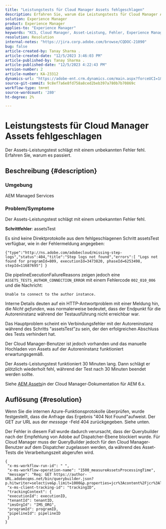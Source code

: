 ```yaml
---
title: "Leistungstests für Cloud Manager Assets fehlgeschlagen"
description: Erfahren Sie, warum die Leistungstests für Cloud Manager Assets fehlschlagen.
solution: Experience Manager
product: Experience Manager
applies-to: "Experience Manager"
keywords: "KCS, Cloud Manager, Asset-Leistung, Fehler, Experience Manager"
resolution: Resolution
internal-notes: "https://jira.corp.adobe.com/browse/CQDOC-21090"
bug: false
article-created-by: Tanay Sharma .
article-created-date: "12/5/2023 3:46:03 PM"
article-published-by: Tanay Sharma .
article-published-date: "12/5/2023 4:22:43 PM"
version-number: 2
article-number: KA-23312
dynamics-url: "https://adobe-ent.crm.dynamics.com/main.aspx?forceUCI=1&pagetype=entityrecord&etn=knowledgearticle&id=ed605461-8593-ee11-be37-6045bd006b25"
source-git-commit: 9c8ef7a6e8fd758a8ced2beb397a780b7b70869c
workflow-type: tm+mt
source-wordcount: '280'
ht-degree: 2%

---
```


# Leistungstests für Cloud Manager Assets fehlgeschlagen


Der Assets-Leistungstest schlägt mit einem unbekannten Fehler fehl. Erfahren Sie, warum es passiert.

## Beschreibung {#description}


### Umgebung

AEM Managed Services

### Problem/Symptome 

Der Assets-Leistungstest schlägt mit einem unbekannten Fehler fehl.

<b>Schrittfehler</b>: assetsTest

Es sind keine Direktprotokolle aus dem fehlgeschlagenen Schritt assetsTest verfügbar, wie in der Fehlermeldung angegeben:

`{"type":"http://ns.adobe.com/adobecloud/missing-step-logs","status":404,"title":"Step logs not found","errors":[ "Logs not found for programId=809, executionId=3473820, phaseId=6253498, stepId=11687695"] } `

Die pipelineExecutionFailureReasons zeigen jedoch eine `ASSETS_TESTS_AUTHOR_CONNECTION_ERROR` mit einem Fehlercode `002_010_006` und die Nachricht:

`Unable to connect to the author instance. `

Interne Details deuten auf ein HTTP-Antwortproblem mit einer Meldung hin, die *Nicht gefunden*, was normalerweise bedeutet, dass der Endpunkt für die Autoreninstanz während der Testausführung nicht erreichbar war.

Das Hauptproblem scheint ein Verbindungsfehler mit der Autoreninstanz während des Schritts &quot;assetsTest&quot;zu sein, der den erfolgreichen Abschluss des Tests verhindert hat.

Der Cloud Manager-Benutzer ist jedoch vorhanden und das manuelle Hochladen von Assets auf der Autoreninstanz funktioniert erwartungsgemäß.

Der Assets-Leistungstest funktioniert 30 Minuten lang. Dann schlägt er plötzlich wiederholt fehl, während der Test nach 30 Minuten beendet werden sollte.

Siehe [AEM Assets](https://experienceleague.adobe.com/docs/experience-manager-cloud-manager/content/using/code-quality-testing.html#aem-assets)in der Cloud Manager-Dokumentation für AEM 6.x.


## Auflösung {#resolution}


Wenn Sie die internen Azure-Funktionsprotokolle überprüfen, wurde festgestellt, dass die Anfrage das Ergebnis &quot;404 Not Found&quot;aufweist. Der GET zur URL aus der *message* -Feld 404 zurückgegeben. Siehe unten.

Der Fehler in diesem Fall wurde dadurch verursacht, dass der Querybuilder nach der Empfehlung von Adobe auf Dispatcher-Ebene blockiert wurde.
Für Cloud Manager muss der QueryBuilder jedoch für den Cloud Manager-Benutzer auf dem Dispatcher zugelassen werden, da während des Asset-Tests die Verarbeitungszeit abgerufen wird.




```
{
 "x-ms-workflow-run-id": " ",
 "x-ms-workflow-operation-name": "1500_measureAssetsProcessingTime",
 "message": "Req: GET https://author-URL.adobecqms.net/bin/querybuilder.json?p.hitwriter=selective&p.limit=1000&p.properties=jcr%3Acontent%2Fjcr%3AlastModified+jcr%3Acreated&path=%2Fcontent%2Fdam%2Fcloudmanager&property=jcr%3Acontent%2Fdam%3AassetState&property.depth=1&property.value=processed&type=dam%3AAsset",
 "x-ms-client-tracking-id": "trackingID",
 "trackingContext": {
 "executionId": executionID,
 "tenantId": tenantID,
 "imsOrgId": "IMS_ORG",
 "programId": programID,
 "pipelineId": pipelineID
 }
}
```


